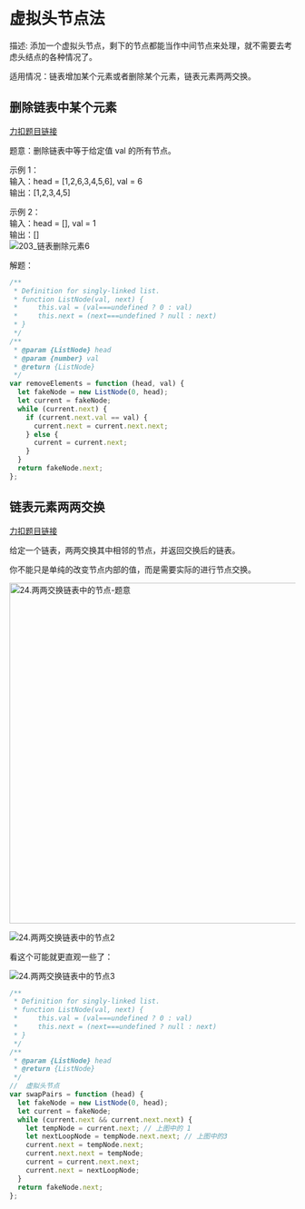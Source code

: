 # 虚拟头节点法

描述: 添加一个虚拟头节点，剩下的节点都能当作中间节点来处理，就不需要去考虑头结点的各种情况了。

适用情况：链表增加某个元素或者删除某个元素，链表元素两两交换。

## 删除链表中某个元素

[力扣题目链接](https://leetcode-cn.com/problems/remove-linked-list-elements/)

题意：删除链表中等于给定值 val 的所有节点。

示例 1：  
输入：head = [1,2,6,3,4,5,6], val = 6  
输出：[1,2,3,4,5]

示例 2：  
输入：head = [], val = 1  
输出：[]  
![203_链表删除元素6](https://img-blog.csdnimg.cn/20210316095619221.png)

解题：

```js
/**
 * Definition for singly-linked list.
 * function ListNode(val, next) {
 *     this.val = (val===undefined ? 0 : val)
 *     this.next = (next===undefined ? null : next)
 * }
 */
/**
 * @param {ListNode} head
 * @param {number} val
 * @return {ListNode}
 */
var removeElements = function (head, val) {
  let fakeNode = new ListNode(0, head);
  let current = fakeNode;
  while (current.next) {
    if (current.next.val == val) {
      current.next = current.next.next;
    } else {
      current = current.next;
    }
  }
  return fakeNode.next;
};
```

## 链表元素两两交换

[力扣题目链接](https://leetcode-cn.com/problems/swap-nodes-in-pairs/)

给定一个链表，两两交换其中相邻的节点，并返回交换后的链表。

你不能只是单纯的改变节点内部的值，而是需要实际的进行节点交换。

<img src='https://code-thinking.cdn.bcebos.com/pics/24.%E4%B8%A4%E4%B8%A4%E4%BA%A4%E6%8D%A2%E9%93%BE%E8%A1%A8%E4%B8%AD%E7%9A%84%E8%8A%82%E7%82%B9-%E9%A2%98%E6%84%8F.jpg' width=600 alt='24.两两交换链表中的节点-题意' />

![24.两两交换链表中的节点2](https://code-thinking.cdn.bcebos.com/pics/24.%E4%B8%A4%E4%B8%A4%E4%BA%A4%E6%8D%A2%E9%93%BE%E8%A1%A8%E4%B8%AD%E7%9A%84%E8%8A%82%E7%82%B92.png)

看这个可能就更直观一些了：

![24.两两交换链表中的节点3](https://code-thinking.cdn.bcebos.com/pics/24.%E4%B8%A4%E4%B8%A4%E4%BA%A4%E6%8D%A2%E9%93%BE%E8%A1%A8%E4%B8%AD%E7%9A%84%E8%8A%82%E7%82%B93.png)

```js
/**
 * Definition for singly-linked list.
 * function ListNode(val, next) {
 *     this.val = (val===undefined ? 0 : val)
 *     this.next = (next===undefined ? null : next)
 * }
 */
/**
 * @param {ListNode} head
 * @return {ListNode}
 */
//  虚拟头节点
var swapPairs = function (head) {
  let fakeNode = new ListNode(0, head);
  let current = fakeNode;
  while (current.next && current.next.next) {
    let tempNode = current.next; // 上图中的 1
    let nextLoopNode = tempNode.next.next; // 上图中的3
    current.next = tempNode.next;
    current.next.next = tempNode;
    current = current.next.next;
    current.next = nextLoopNode;
  }
  return fakeNode.next;
};
```

